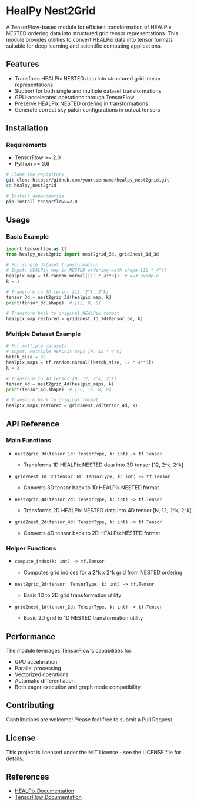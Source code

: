 # HealPy Nest2Grid

A TensorFlow-based module for efficient transformation of HEALPix NESTED ordering data into structured grid tensor representations. This module provides utilities to convert HEALPix data into tensor formats suitable for deep learning and scientific computing applications.

## Features

- Transform HEALPix NESTED data into structured grid tensor representations
- Support for both single and multiple dataset transformations
- GPU-accelerated operations through TensorFlow
- Preserve HEALPix NESTED ordering in transformations
- Generate correct sky patch configurations in output tensors

## Installation

### Requirements
- TensorFlow >= 2.0
- Python >= 3.6

```bash
# Clone the repository
git clone https://github.com/yourusername/healpy_nest2grid.git
cd healpy_nest2grid

# Install dependencies
pip install tensorflow>=2.0
```

## Usage

### Basic Example

```python
import tensorflow as tf
from healpy_nest2grid import nest2grid_3d, grid2nest_1d_3d

# For single dataset transformation
# Input: HEALPix map in NESTED ordering with shape [12 * 4^k]
healpix_map = tf.random.normal([12 * 4**3])  # k=3 example
k = 3

# Transform to 3D tensor [12, 2^k, 2^k]
tensor_3d = nest2grid_3d(healpix_map, k)
print(tensor_3d.shape)  # [12, 8, 8]

# Transform back to original HEALPix format
healpix_map_restored = grid2nest_1d_3d(tensor_3d, k)
```

### Multiple Dataset Example

```python
# For multiple datasets
# Input: Multiple HEALPix maps [N, 12 * 4^k]
batch_size = 32
healpix_maps = tf.random.normal([batch_size, 12 * 4**3])
k = 3

# Transform to 4D tensor [N, 12, 2^k, 2^k]
tensor_4d = nest2grid_4d(healpix_maps, k)
print(tensor_4d.shape)  # [32, 12, 8, 8]

# Transform back to original format
healpix_maps_restored = grid2nest_2d(tensor_4d, k)
```

## API Reference

### Main Functions

- `nest2grid_3d(tensor_1d: TensorType, k: int) -> tf.Tensor`
  - Transforms 1D HEALPix NESTED data into 3D tensor [12, 2^k, 2^k]
  
- `grid2nest_1d_3d(tensor_3d: TensorType, k: int) -> tf.Tensor`
  - Converts 3D tensor back to 1D HEALPix NESTED format
  
- `nest2grid_4d(tensor_2d: TensorType, k: int) -> tf.Tensor`
  - Transforms 2D HEALPix NESTED data into 4D tensor [N, 12, 2^k, 2^k]
  
- `grid2nest_2d(tensor_4d: TensorType, k: int) -> tf.Tensor`
  - Converts 4D tensor back to 2D HEALPix NESTED format

### Helper Functions

- `compute_index(k: int) -> tf.Tensor`
  - Computes grid indices for a 2^k x 2^k grid from NESTED ordering
  
- `nest2grid_2d(tensor: TensorType, k: int) -> tf.Tensor`
  - Basic 1D to 2D grid transformation utility
  
- `grid2nest_1d(tensor_2d: TensorType, k: int) -> tf.Tensor`
  - Basic 2D grid to 1D NESTED transformation utility

## Performance

The module leverages TensorFlow's capabilities for:
- GPU acceleration
- Parallel processing
- Vectorized operations
- Automatic differentiation
- Both eager execution and graph mode compatibility

## Contributing

Contributions are welcome! Please feel free to submit a Pull Request.

## License

This project is licensed under the MIT License - see the LICENSE file for details.

## References

- [HEALPix Documentation](https://healpix.sourceforge.io/)
- [TensorFlow Documentation](https://www.tensorflow.org/) 